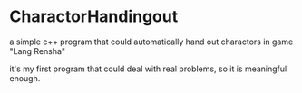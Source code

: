 # CharactorHandingout
a simple c++ program that could automatically hand out charactors in game "Lang Rensha"

it's my first program that could deal with real problems, so it is meaningful enough.
